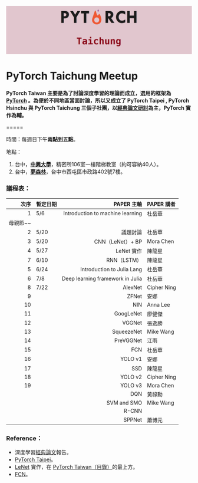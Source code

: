 ![](/assets/pytorch.png)

# PyTorch Taichung Meetup

**PyTorch Taiwan 主要是為了討論深度學習的理論而成立，選用的框架為 **[**PyTorch**](http://hemingwang.blogspot.tw/2017/11/pytorch-taiwan.html )** 。為便於不同地區當面討論，所以又成立了 PyTorch Taipei , PyTorch Hsinchu 與 PyTorch Taichung 三個子社團，以**[**經典論文研討**](http://hemingwang.blogspot.tw/2016/12/ai_20.html)**為主，PyTorch 實作為輔。**

=====

時間：每週日下午**兩點到五點**。

地點：

1. 台中，[**中興大學**](https://www.google.com.tw/maps/place/國立中興大學精密所/@24.1212087,120.6741687,17z/data=!3m1!4b1!4m5!3m4!1s0x34693cfd5ec365e1:0x3044f620eb0c4d71!8m2!3d24.1212038!4d120.6763574?hl=zh-TW&authuser=0)，精密所106室一樓階梯教室（約可容納40人）。
2. 台中，[**夢森林**](https://www.google.com.tw/maps/place/407台中市西屯區市政路402號7/@24.1592686,120.637529,17z/data=!3m1!4b1!4m5!3m4!1s0x34693dedad1dc1e9:0xf2c440c75d475628!8m2!3d24.1592637!4d120.6397177?hl=zh-TW&authuser=0)，台中市西屯區市政路402號7樓。

### 議程表：

| **次序** | **暫定日期** | **PAPER 主軸** | **PAPER 講者** |
| ---: | :--- | ---: | :--- |
| 1 | 5/6 | Introduction to machine learning | 杜岳華 |
| 母親節~~ |  |  |  |
| 2 | 5/20 | 議題討論 | 杜岳華 |
| 3 | 5/20 | CNN（LeNet）+ BP | Mora Chen |
| 4 | 5/27 | LeNet 實作 | 陳龍星 |
| 7 | 6/10 | RNN（LSTM） | 陳龍星 |
| 5 | 6/24 | Introduction to Julia Lang | 杜岳華 |
| 6 | 7/8 | Deep learning framework in Julia | 杜岳華 |
| 8 | 7/22 | AlexNet | Cipher Ning |
| 9 |  | ZFNet | 安娜 |
| 10 |  | NIN | Anna Lee |
| 11 |  | GoogLeNet | 廖健傑 |
| 12 |  | VGGNet | 張逸勝 |
| 13 |  | SqueezeNet | Mike Wang |
| 14 |  | PreVGGNet | 江雨 |
| 15 |  | FCN | 杜岳華 |
| 16 |  | YOLO v1 | 安娜 |
| 17 |  | SSD | 陳龍星 |
| 18 |  | YOLO v2 | Cipher Ning |
| 19 |  | YOLO v3 | Mora Chen |
|  |  | DQN | 黃祿勳 |
|  |  | SVM and SMO | Mike Wang |
|  |  | R-CNN |  |
|  |  | SPPNet | 蕭博元 |

### Reference：

* 深度學習[經典論文](http://hemingwang.blogspot.tw/2018/01/pytorchseminar.html)報告。
* [PyTorch Taipei](https://mattwang44.github.io/en/notes/PyTorchTP/#3-進度表與連結整理)。
* [LeNet](http://hemingwang.blogspot.tw/2017/04/lenet.html ) 實作，在 [PyTorch Taiwan（目錄）](http://hemingwang.blogspot.tw/2017/11/pytorch-taiwan.html)的最上方。
* [FCN](http://hemingwang.blogspot.tw/2018/02/deep-learningfcn.html)。



